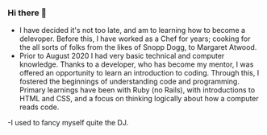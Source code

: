 ### Hi there 👋

- I have decided it's not too late, and am to learning how to become a delevoper. Before this, I have worked as a Chef for years; cooking for the all sorts of folks from the likes of Snopp Dogg, to Margaret Atwood.
- Prior to August 2020 I had very basic technical and computer knowledge. Thanks to a developer, who has become my mentor, I was offered an opportunity to learn an introduction to coding. Through this, I fostered the beginnings of understanding code and programming. Primary learnings have been with Ruby (no Rails), with introductions to HTML and CSS, and a focus on thinking logically about how a computer reads code.

-I used to fancy myself quite the DJ.

<!--
**mikeackison/mikeackison** is a ✨ _special_ ✨ repository because its `README.md` (this file) appears on your GitHub profile.

Here are some ideas to get you started:

- 🔭 I’m currently working on ...
- 🌱 I’m currently learning ...
- 👯 I’m looking to collaborate on ...
- 🤔 I’m looking for help with ...
- 💬 Ask me about ...
- 📫 How to reach me: ...
- 😄 Pronouns: ...
- ⚡ Fun fact: ...
-->
